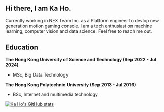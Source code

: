 ## Hi there, I am Ka Ho. 
Currently working in NEX Team Inc. as a Platform engineer to devlop new generation motion gaming console.
I am a tech enthusiast on machine learning, computer vision and data science. Feel free to reach me out.

## Education

**The Hong Kong University of Science and Technology (Sep 2022 - Jul 2024)**

- MSc, Big Data Technology

**The Hong Kong Polytechnic University (Sep 2013 - Jul 2016)**

- BSc, Internet and multimedia technology



[![Ka Ho's GitHub stats](https://github-readme-stats.vercel.app/api?username=laukaho)](https://github.com/laukaho/github-readme-stats)

